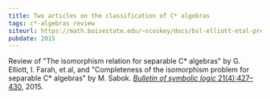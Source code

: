 ```yaml
---
title: Two articles on the classification of C* algebras
tags: c*-algebras review
siteurl: https://math.boisestate.edu/~scoskey/docs/bsl-elliott-etal-preprint.pdf
pubdate: 2015
---
```


Review of "The isomorphism relation for separable C\* algebras" by G. Elliott, I. Farah, et al, and "Completeness of the isomorphism problem for separable C\* algebras" by M. Sabok. [*Bulletin of symbolic logic* 21(4):427–430](https://dx.doi.org/10.1017/bsl.2015.33), 2015.
